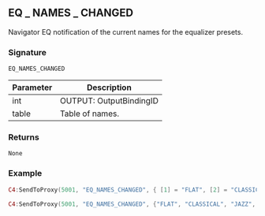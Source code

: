 ## EQ \_  NAMES \_  CHANGED

Navigator EQ notification of the current names for the equalizer presets.


### Signature

`EQ_NAMES_CHANGED`


| Parameter | Description |
| --- | --- |
| int | OUTPUT: OutputBindingID |
| table | Table of names. |


### Returns

`None`


### Example


```lua
C4:SendToProxy(5001, "EQ_NAMES_CHANGED", { [1] = "FLAT", [2] = "CLASSICAL", [3] = "JAZZ", [4] = "POP",   [5] = "ROCK", OUTPUT = "4002" }, "NOTIFY")

C4:SendToProxy(5001, "EQ_NAMES_CHANGED", {"FLAT", "CLASSICAL", "JAZZ", "POP", "ROCK", OUTPUT = 4002}, "NOTIFY")
```
